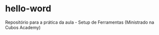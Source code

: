 # hello-word
Repositório para a prática da aula - Setup de Ferramentas (Ministrado na Cubos Academy)
